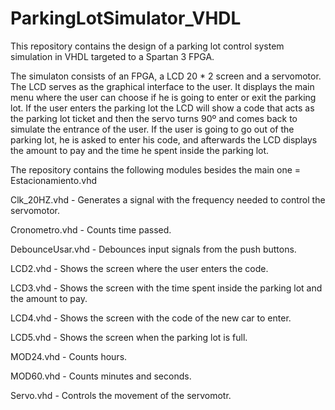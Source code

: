 # ParkingLotSimulator_VHDL
This repository contains the design of a parking lot control system simulation in VHDL targeted to a Spartan 3 FPGA.

The simulaton consists of an FPGA, a LCD 20 * 2 screen and a servomotor. The LCD serves as the graphical interface to the user. It displays the main menu where the user can choose if he is going to enter or exit the parking lot. If the user enters the parking lot the LCD will show a code that acts as the parking lot ticket and then the servo turns 90º and comes back to simulate the entrance of the user. If the user is going to go out of the parking lot, he is asked to enter his code, and afterwards the LCD displays the amount to pay and the time he spent inside the parking lot. 

The repository contains the following modules besides the main one = Estacionamiento.vhd

Clk_20HZ.vhd - Generates a signal with the frequency needed to control the servomotor.

Cronometro.vhd - Counts time passed.

DebounceUsar.vhd - Debounces input signals from the push buttons.

LCD2.vhd - Shows the screen where the user enters the code.

LCD3.vhd - Shows the screen with the time spent inside the parking lot and the amount to pay.

LCD4.vhd - Shows the screen with the code of the new car to enter.

LCD5.vhd -  Shows the screen when the parking lot is full.

MOD24.vhd - Counts hours.

MOD60.vhd - Counts minutes and seconds.

Servo.vhd - Controls the movement of the servomotr.
